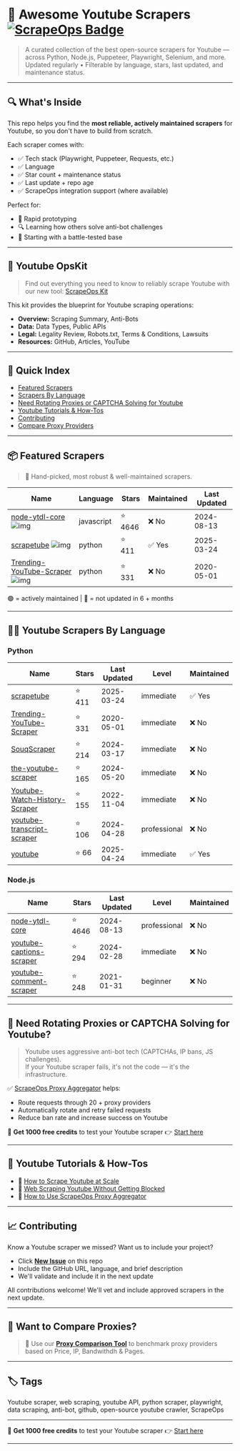 # 🛒 Awesome Youtube Scrapers [![ScrapeOps Badge](https://img.shields.io/badge/powered_by-ScrapeOps-blue)](https://scrapeops.io)

> A curated collection of the best open-source scrapers for Youtube — across Python, Node.js, Puppeteer, Playwright, Selenium, and more.  
> Updated regularly • Filterable by language, stars, last updated, and maintenance status.

---

## 🔍 What's Inside
This repo helps you find the **most reliable, actively maintained scrapers** for Youtube, so you don't have to build from scratch.  

Each scraper comes with:

- ✅ Tech stack (Playwright, Puppeteer, Requests, etc.)
- ✅ Language
- ✅ Star count + maintenance status
- ✅ Last update + repo age
- ✅ ScrapeOps integration support (where available)

Perfect for:  
- 🧪 Rapid prototyping  
- 🔍 Learning how others solve anti-bot challenges  
- 🚀 Starting with a battle-tested base

---

## 🧠 Youtube OpsKit
> Find out everything you need to know to reliably scrape Youtube with our new tool: [ScrapeOps Kit](https://scrapeops.io/websites/youtube)

This kit provides the blueprint for Youtube scraping operations:
- **Overview:** Scraping Summary, Anti-Bots
- **Data:** Data Types, Public APIs
- **Legal:** Legality Review, Robots.txt, Terms & Conditions, Lawsuits
- **Resources:** GitHub, Articles, YouTube

---

## 📑 Quick Index
- [Featured Scrapers](#featured-youtube-scrapers)
- [Scrapers By Language](#youtube-scrapers-by-language)
- [Need Rotating Proxies or CAPTCHA Solving for Youtube](#rotating-proxies-or-captcha-solving-for-youtube)
- [Youtube Tutorials & How-Tos](#youtube-tutorials)
- [Contributing](#contributing)
- [Compare Proxy Providers](#compare-proxies)

---

## 📦 Featured Scrapers <a id="featured-youtube-scrapers"></a>
> 🏅 Hand-picked, most robust & well-maintained scrapers.

| Name | Language | Stars | Maintained | Last Updated |
|------|----------|-------|------------|--------------|
| [node-ytdl-core](https://github.com/fent/node-ytdl-core) ![img](https://github.com/fent.png?size=20) | javascript | ⭐ 4646 | ❌ No | 2024-08-13 |
| [scrapetube](https://github.com/dermasmid/scrapetube) ![img](https://github.com/dermasmid.png?size=20) | python | ⭐ 411 | ✅ Yes | 2025-03-24 |
| [Trending-YouTube-Scraper](https://github.com/mitchelljy/Trending-YouTube-Scraper) ![img](https://github.com/mitchelljy.png?size=20) | python | ⭐ 331 | ❌ No | 2020-05-01 |

🟢 = actively maintained \| 🔴 = not updated in 6 + months

---

## 🧑‍💻 Youtube Scrapers By Language <a id="youtube-scrapers-by-language"></a>
### Python
| Name | Stars | Last Updated | Level | Maintained |
|------|-------|--------------|-------|------------|
| [scrapetube](https://github.com/dermasmid/scrapetube) | ⭐ 411 | 2025-03-24 | immediate | ✅ Yes |
| [Trending-YouTube-Scraper](https://github.com/mitchelljy/Trending-YouTube-Scraper) | ⭐ 331 | 2020-05-01 | immediate | ❌ No |
| [SouqScraper](https://github.com/enghamzasalem/SouqScraper) | ⭐ 214 | 2024-03-17 | immediate | ❌ No |
| [the-youtube-scraper](https://github.com/hridaydutta123/the-youtube-scraper) | ⭐ 165 | 2024-05-20 | immediate | ❌ No |
| [Youtube-Watch-History-Scraper](https://github.com/zvodd/Youtube-Watch-History-Scraper) | ⭐ 155 | 2022-11-04 | immediate | ❌ No |
| [youtube-transcript-scraper](https://github.com/bernorieder/youtube-transcript-scraper) | ⭐ 106 | 2024-04-28 | professional | ❌ No |
| [youtube](https://github.com/openzim/youtube) | ⭐ 66 | 2025-04-24 | immediate | ✅ Yes |


### Node.js
| Name | Stars | Last Updated | Level | Maintained |
|------|-------|--------------|-------|------------|
| [node-ytdl-core](https://github.com/fent/node-ytdl-core) | ⭐ 4646 | 2024-08-13 | professional | ❌ No |
| [youtube-captions-scraper](https://github.com/algolia/youtube-captions-scraper) | ⭐ 294 | 2024-02-28 | immediate | ❌ No |
| [youtube-comment-scraper](https://github.com/philbot9/youtube-comment-scraper) | ⭐ 248 | 2021-01-31 | beginner | ❌ No |

---

## 🔐 Need Rotating Proxies or CAPTCHA Solving for Youtube?<a id="rotating-proxies-or-captcha-solving-for-youtube"></a>

> Youtube uses aggressive anti-bot tech (CAPTCHAs, IP bans, JS challenges).  
> If your Youtube scraper fails, it's not the code — it's the infrastructure.

✅ [ScrapeOps Proxy Aggregator](https://scrapeops.io/proxy-aggregator/) helps:  
- Route requests through 20 + proxy providers  
- Automatically rotate and retry failed requests  
- Reduce ban rate and increase success on Youtube

🎁 **Get 1000 free credits** to test your Youtube scraper 👉 [Start here](https://scrapeops.io)

---

## 🧠 Youtube Tutorials & How-Tos<a id="youtube-tutorials"></a>
- 📘 [How to Scrape Youtube at Scale](https://scrapeops.io/web-scraping-playbook/how-to-scrape-youtube/)
- 🔐 [Web Scraping Youtube Without Getting Blocked](https://scrapeops.io/web-scraping-playbook/web-scraping-without-getting-blocked/)
- 🧪 [How to Use ScrapeOps Proxy Aggregator](https://scrapeops.io/docs/web-scraping-proxy-api-aggregator/quickstart/)

---

## 📈 Contributing<a id="contributing"></a>

Know a Youtube scraper we missed? Want us to include your project?

- Click **[New Issue](../../issues/new)** on this repo
- Include the GitHub URL, language, and brief description
- We'll validate and include it in the next update

All contributions welcome! We'll vet and include approved scrapers in the next update.

---

## 📣 Want to Compare Proxies?<a id="compare-proxies"></a>

> 📰 Use our [**Proxy Comparison Tool**](https://scrapeops.io/proxy-providers/comparison/) to benchmark proxy providers based on Price, IP, Bandwithdh & Pages.

---

## 🏷 Tags
Youtube scraper, web scraping, youtube API, python scraper, playwright, data scraping, anti-bot, github, open-source youtube crawler, ScrapeOps


---

🎁 **Get 1000 free credits** to test your Youtube scraper 👉 [Start here](https://scrapeops.io)

---